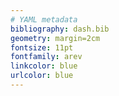 ```yaml
---
# YAML metadata
bibliography: dash.bib
geometry: margin=2cm
fontsize: 11pt
fontfamily: arev
linkcolor: blue
urlcolor: blue
---
```

<!---
This document should be completed in Arial 11pt, margins must not be less than 2cm, and each page should be numbered. The final version must not exceed 2 pages (the instructions and guidance notes should be deleted).

Your capability to deliver should be a narrative explaining the team’s
experience and expertise relevant to delivering the proposed programme. You
should explain the contribution to the project of each named Investigator
(PI/Co-I), including a clear time commitment. This should be in the form of
a succinct personal statement, providing evidence of the skills and expertise
they will bring to the project. CV information which simply lists past
positions, publications and funding will not adequately support an application.

Guidance

Only one document should be completed per application, regardless of the number
of named investigators. Personal statements should include information on areas
such as those listed below. You can determine the appropriate balance of
information relevant to your team and the goals of your proposal:

1.  Role within the project, and time commitment
2.  Relevant skills and expertise, for example:

    Contribution to the generation and flow of new ideas, knowledge, tools, and
    approaches

    Examples might include: key skills and contributions to past projects, key outputs such as data sets, software, research and policy publications, experience in provision of quality training resources. The relevance to delivering the proposed project should be summarised.

    Contribution to research teams and the development of others.

    Examples might include: project management, supervision, mentoring or line
    management contributions critical to the success of a team, or where you
    exerted strategic leadership in shaping the direction of a team,
    organisation, company or institution. Teaching/ training activities (e.g.
    workshops/ summer schools) delivered to different audiences.

    Contributions to the research community

    Examples might include: how you have contributed to wider collaborations
    and networks across disciplines, institutions, and / or countries, open
    research, commitments such as reviewing and committee work, positions of
    responsibility, and activities which have contributed to the improvement of
    research integrity or culture, or examples where you have shown visionary
    strategic leadership in influencing a research agenda.

    Contributions to broader society

    Examples might include: engagement with the public and/ or private sectors,
    how you have ensured your research/ training reaches and influences
    relevant audiences, how you have increased equity in the benefits from
    research.
-->
